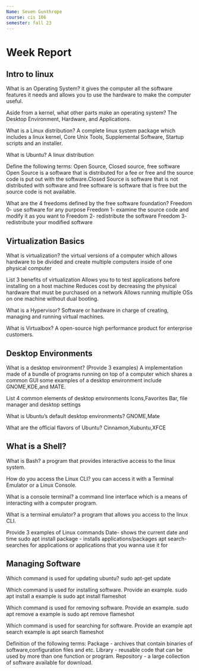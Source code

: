 ```yaml
---
Name: Seven Gunthrope
course: cis 106
semester: fall 23
---
```


# Week Report

## Intro to linux
What is an Operating System?
it gives the computer all the software features it needs and allows you to use the hardware to make the computer useful.

Aside from a kernel, what other parts make an operating system?
The Desktop Environment, Hardware, and Applications.

What is a Linux distribution?
A complete linux system package which includes a linux kernel, Core Unix Tools, Supplemental Software, Startup scripts and an installer.

What is Ubuntu?
A linux distribution

Define the following terms: Open Source, Closed source, free software
Open Source is a software that is distributed for a fee or free and the source code is put out with the software.Closed Source is software that is not distributed with software and free software is software that is free but the source code is not available.

What are the 4 freedoms defined by the free software foundation?
Freedom 0- use software for any purpose
Freedom 1- examine the source code and modify it as you want to
Freedom 2- redistribute the software
Freedom 3- redistribute your modified software

## Virtualization Basics
What is virtualization?
the virtual versions of a computer which allows hardware to be divided and create multiple computers inside of one physical computer

List 3 benefits of virtualization
Allows you to to test applications before installing on a host machine
Reduces cost by decreasing the physical hardware that must be purchased on a network
Allows running multiple OSs on one machine without dual booting.

What is a Hypervisor?
Software or hardware in charge of creating, managing and running virtual machines.

What is Virtualbox?
A open-source high performance product for enterprise customers.

## Desktop Environments
What is a desktop environment? (Provide 3 examples)
A implementation made of a bundle of programs running on top of a computer which shares a common GUI some examples of a desktop environment include GNOME,KDE,and MATE.

List 4 common elements of desktop environments
Icons,Favorites Bar, file manager and desktop settings

What is Ubuntu’s default desktop environments?
GNOME,Mate

What are the official flavors of Ubuntu?
Cinnamon,Xubuntu,XFCE 

## What is a Shell?
What is Bash?
a program that provides interactive access to the linux system.

How do you access the Linux CLI?
you can access it with a Terminal Emulator or a Linux Console.

What is a console terminal?
a command line interface which is a means of interacting with a computer program.

What is a terminal emulator?
a program that allows you access to the linux CLI.

Provide 3 examples of Linux commands
Date- shows the current date and time
sudo apt install package - installs applications/packages
apt search- searches for applications or applications that you wanna use it for

## Managing Software
Which command is used for updating ubuntu?
sudo apt-get update

Which command is used for installing software. Provide an example.
sudo apt install a example is sudo apt install flameshot

Which command is used for removing software. Provide an example.
sudo apt remove a example is sudo apt remove flameshot

Which command is used for searching for software. Provide an example
apt search example is apt search flameshot

Definition of the following terms:
Package - archives that contain binaries of software,configuration files and etc.
Library - reusable code that can be used by more than one function or program.
Repository - a large collection of software available for download.